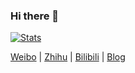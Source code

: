 ### Hi there 👋

[![Stats](https://github-readme-stats-mahaoqu.vercel.app/api?username=Mahaoqu&show_icons=true&count_private=true)](https://github.com/Mahaoqu)

[Weibo](https://weibo.com/u/5123436051) | [Zhihu](https://www.zhihu.com/people/ma-hao-qu) | [Bilibili](https://space.bilibili.com/43092521) | [Blog](https://mahaoqu.github.io)

<!--
**Mahaoqu/Mahaoqu** is a ✨ _special_ ✨ repository because its `README.md` (this file) appears on your GitHub profile.

Here are some ideas to get you started:

- 🔭 I’m currently working on ...
- 🌱 I’m currently learning ...
- 👯 I’m looking to collaborate on ...
- 🤔 I’m looking for help with ...
- 💬 Ask me about ...
- 📫 How to reach me: ...
- 😄 Pronouns: ...
- ⚡ Fun fact: ...
-->


